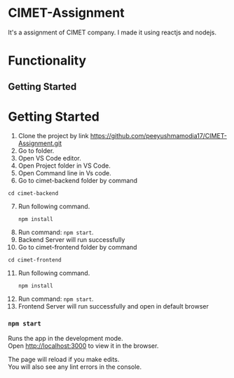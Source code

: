 # CIMET-Assignment

It's a assignment of CIMET company. I made it using reactjs and nodejs. 

# Functionality

## Getting Started
# Getting Started
1. Clone the project by link https://github.com/peeyushmamodia17/CIMET-Assignment.git
2. Go to folder.
3. Open VS Code editor.
4. Open Project folder in VS Code.
5. Open Command line in Vs code.
6. Go to cimet-backend folder by command
  ```
  cd cimet-backend
  ```
7. Run following command.
    ``` 
    npm install
    ```
8. Run command: `npm start`.
9. Backend Server will run successfully
10. Go to cimet-frontend folder by command
  ```
  cd cimet-frontend
  ```
11. Run following command.
    ``` 
    npm install
    ```
12. Run command: `npm start`.
13. Frontend Server will run successfully and open in default browser


### `npm start`

Runs the app in the development mode.<br />
Open [http://localhost:3000](http://localhost:3000) to view it in the browser.

The page will reload if you make edits.<br />
You will also see any lint errors in the console.
